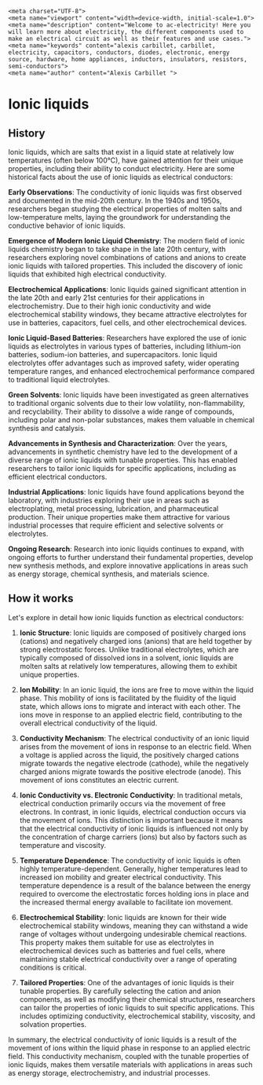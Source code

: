     <meta charset="UTF-8">
    <meta name="viewport" content="width=device-width, initial-scale=1.0">
    <meta name="description" content="Welcome to ac-electricity! Here you will learn more about electricity, the different components used to make an electrical circuit as well as their features and use cases.">
    <meta name="keywords" content="alexis carbillet, carbillet, electricity, capacitors, conductors, diodes, electronic, energy source, hardware, home appliances, inductors, insulators, resistors, semi-conductors">
    <meta name="author" content="Alexis Carbillet ">
</head>

# Ionic liquids

## History

Ionic liquids, which are salts that exist in a liquid state at relatively low temperatures (often below 100°C), have gained attention for their unique properties, including their ability to conduct electricity. Here are some historical facts about the use of ionic liquids as electrical conductors:

**Early Observations**: The conductivity of ionic liquids was first observed and documented in the mid-20th century. In the 1940s and 1950s, researchers began studying the electrical properties of molten salts and low-temperature melts, laying the groundwork for understanding the conductive behavior of ionic liquids.

**Emergence of Modern Ionic Liquid Chemistry**: The modern field of ionic liquids chemistry began to take shape in the late 20th century, with researchers exploring novel combinations of cations and anions to create ionic liquids with tailored properties. This included the discovery of ionic liquids that exhibited high electrical conductivity.

**Electrochemical Applications**: Ionic liquids gained significant attention in the late 20th and early 21st centuries for their applications in electrochemistry. Due to their high ionic conductivity and wide electrochemical stability windows, they became attractive electrolytes for use in batteries, capacitors, fuel cells, and other electrochemical devices.

**Ionic Liquid-Based Batteries**: Researchers have explored the use of ionic liquids as electrolytes in various types of batteries, including lithium-ion batteries, sodium-ion batteries, and supercapacitors. Ionic liquid electrolytes offer advantages such as improved safety, wider operating temperature ranges, and enhanced electrochemical performance compared to traditional liquid electrolytes.

**Green Solvents**: Ionic liquids have been investigated as green alternatives to traditional organic solvents due to their low volatility, non-flammability, and recyclability. Their ability to dissolve a wide range of compounds, including polar and non-polar substances, makes them valuable in chemical synthesis and catalysis.

**Advancements in Synthesis and Characterization**: Over the years, advancements in synthetic chemistry have led to the development of a diverse range of ionic liquids with tunable properties. This has enabled researchers to tailor ionic liquids for specific applications, including as efficient electrical conductors.

**Industrial Applications**: Ionic liquids have found applications beyond the laboratory, with industries exploring their use in areas such as electroplating, metal processing, lubrication, and pharmaceutical production. Their unique properties make them attractive for various industrial processes that require efficient and selective solvents or electrolytes.

**Ongoing Research**: Research into ionic liquids continues to expand, with ongoing efforts to further understand their fundamental properties, develop new synthesis methods, and explore innovative applications in areas such as energy storage, chemical synthesis, and materials science.

## How it works

Let's explore in detail how ionic liquids function as electrical conductors:

1. **Ionic Structure**: Ionic liquids are composed of positively charged ions (cations) and negatively charged ions (anions) that are held together by strong electrostatic forces. Unlike traditional electrolytes, which are typically composed of dissolved ions in a solvent, ionic liquids are molten salts at relatively low temperatures, allowing them to exhibit unique properties.

2. **Ion Mobility**: In an ionic liquid, the ions are free to move within the liquid phase. This mobility of ions is facilitated by the fluidity of the liquid state, which allows ions to migrate and interact with each other. The ions move in response to an applied electric field, contributing to the overall electrical conductivity of the liquid.

3. **Conductivity Mechanism**: The electrical conductivity of an ionic liquid arises from the movement of ions in response to an electric field. When a voltage is applied across the liquid, the positively charged cations migrate towards the negative electrode (cathode), while the negatively charged anions migrate towards the positive electrode (anode). This movement of ions constitutes an electric current.

4. **Ionic Conductivity vs. Electronic Conductivity**: In traditional metals, electrical conduction primarily occurs via the movement of free electrons. In contrast, in ionic liquids, electrical conduction occurs via the movement of ions. This distinction is important because it means that the electrical conductivity of ionic liquids is influenced not only by the concentration of charge carriers (ions) but also by factors such as temperature and viscosity.

5. **Temperature Dependence**: The conductivity of ionic liquids is often highly temperature-dependent. Generally, higher temperatures lead to increased ion mobility and greater electrical conductivity. This temperature dependence is a result of the balance between the energy required to overcome the electrostatic forces holding ions in place and the increased thermal energy available to facilitate ion movement.

6. **Electrochemical Stability**: Ionic liquids are known for their wide electrochemical stability windows, meaning they can withstand a wide range of voltages without undergoing undesirable chemical reactions. This property makes them suitable for use as electrolytes in electrochemical devices such as batteries and fuel cells, where maintaining stable electrical conductivity over a range of operating conditions is critical.

7. **Tailored Properties**: One of the advantages of ionic liquids is their tunable properties. By carefully selecting the cation and anion components, as well as modifying their chemical structures, researchers can tailor the properties of ionic liquids to suit specific applications. This includes optimizing conductivity, electrochemical stability, viscosity, and solvation properties.

In summary, the electrical conductivity of ionic liquids is a result of the movement of ions within the liquid phase in response to an applied electric field. This conductivity mechanism, coupled with the tunable properties of ionic liquids, makes them versatile materials with applications in areas such as energy storage, electrochemistry, and industrial processes.